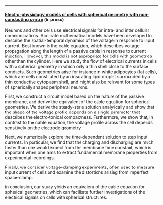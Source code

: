 ---

#### [Electro-physiology models of cells with spherical geometry with non-conducting centre](https://github.com/vanrossumlab/jiamu_20) (in press)

Neurons and other cells use electrical signals for intra- and inter cellular communications. Accurate mathematical models have been developed to describe the spatial-temporal dynamics of the voltage in response to input current. Best known is the cable equation, which describes voltage propagation along the length of a passive cable in response to current injection. However, this model is not appropriate for cells with geometries other than the cylinder. Here we study the flow of electrical currents in cells with a spherical geometry in which only a thin shell close to the surface conducts. Such geometries arise for instance in white adipocytes (fat cells), which are cells constituted by an insulating lipid droplet surrounded by a thin conductive cytoplasm shell, and might also be relevant for some types of spherically shaped peripheral neurons. 

First, we construct a circuit model based on the nature of the passive membrane, and derive the equivalent of the cable equation for spherical geometries. We derive the steady-state solution analytically and show that the shape of the voltage profile depends on a single parameter that describes the electro-tonical compactness. Furthermore, we show that, in contrast to the cable equation, the voltage profile across the cell depends sensitively on the electrode geometry.

Next, we  numerically explore the time-dependent solution to step input currents. In particular, we find that the charging and discharging are much faster than one would expect from the membrane time constant, which is important when one aims to extract fundamental membrane properties from experimental recordings.

Finally, we consider voltage-clamping experiments, often used to measure input current of cells and examine the distortions arising from imperfect space-clamp.

In conclusion, our study yields an equivalent of the cable equation for spherical geometries, which can facilitate further investigations of the electrical signals on cells with spherical structures.

